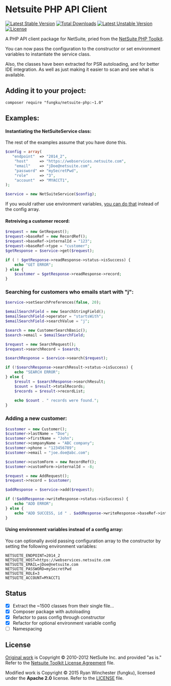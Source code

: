 # Netsuite PHP API Client

[![Latest Stable Version](https://poser.pugx.org/fungku/netsuite-php/v/stable.svg)](https://packagist.org/packages/fungku/netsuite-php) [![Total Downloads](https://poser.pugx.org/fungku/netsuite-php/downloads.svg)](https://packagist.org/packages/fungku/netsuite-php) [![Latest Unstable Version](https://poser.pugx.org/fungku/netsuite-php/v/unstable.svg)](https://packagist.org/packages/fungku/netsuite-php) [![License](https://poser.pugx.org/fungku/netsuite-php/license.svg)](https://packagist.org/packages/fungku/netsuite-php)

A PHP API client package for NetSuite, pried from the [NetSuite PHP Toolkit](http://www.netsuite.com/portal/developers/resources/suitetalk-sample-applications.shtml).

You can now pass the configuration to the constructor or set environment variables to instantiate the service class.

Also, the classes have been extracted for PSR autoloading, and for better IDE integration. As well as just making
it easier to scan and see what is available.

## Adding it to your project:

```
composer require "fungku/netsuite-php:~1.0"
```

## Examples:

#### Instantiating the NetSuiteService class:

The rest of the examples assume that you have done this.

```php
$config = array(
   "endpoint"  => "2014_2",
    "host"     => "https://webservices.netsuite.com",
    "email"    => "jDoe@netsuite.com",
    "password" => "mySecretPwd",
    "role"     => "3",
    "account"  => "MYACCT1",
);

$service = new NetSuiteService($config);
```

If you would rather use environment variables, [you can do that](#using-environment-variables-instead-of-a-config-array) instead of the config array.

#### Retreiving a customer record:

```php
$request = new GetRequest();
$request->baseRef = new RecordRef();
$request->baseRef->internalId = "123";
$request->baseRef->type = "customer";
$getResponse = $service->get($request);

if ( ! $getResponse->readResponse->status->isSuccess) {
    echo "GET ERROR";
} else {
    $customer = $getResponse->readResponse->record;
}
```

### Searching for customers who emails start with "j":

```php
$service->setSearchPreferences(false, 20);

$emailSearchField = new SearchStringField();
$emailSearchField->operator = "startsWith";
$emailSearchField->searchValue = "j";

$search = new CustomerSearchBasic();
$search->email = $emailSearchField;

$request = new SearchRequest();
$request->searchRecord = $search;

$searchResponse = $service->search($request);

if (!$searchResponse->searchResult->status->isSuccess) {
    echo "SEARCH ERROR";
} else {
    $result = $searchResponse->searchResult;
    $count = $result->totalRecords;
    $records = $result->recordList;
    
    echo $count . " records were found.";
}
```

### Adding a new customer:

```php
$customer = new Customer();
$customer->lastName = "Doe";
$customer->firstName = "John";
$customer->companyName = "ABC company";
$customer->phone = "123456789";
$customer->email = "joe.doe@abc.com";

$customer->customForm = new RecordRef();
$customer->customForm->internalId = -8;

$request = new AddRequest();
$request->record = $customer;

$addResponse = $service->add($request);

if (!$addResponse->writeResponse->status->isSuccess) {
    echo "ADD ERROR";
} else {
    echo "ADD SUCCESS, id " . $addResponse->writeResponse->baseRef->internalId;
}
```

#### Using environment variables instead of a config array:

You can optionally avoid passing configuration array to the constructor by setting the following environment variables:
```
NETSUITE_ENDPOINT=2014_2
NETSUITE_HOST=https://webservices.netsuite.com
NETSUITE_EMAIL=jDoe@netsuite.com
NETSUITE_PASSWORD=mySecretPwd
NETSUITE_ROLE=3
NETSUITE_ACCOUNT=MYACCT1
```

## Status

 - [x] Extract the ~1500 classes from their single file...
 - [x] Composer package with autoloading
 - [x] Refactor to pass config through constructor
 - [x] Refactor for optional environment variable config
 - [ ] Namespacing

## License

[Original work](http://www.netsuite.com/portal/developers/resources/suitetalk-sample-applications.shtml) is Copyright &copy; 2010-2012 NetSuite Inc. and provided "as is." Refer to the [Netsuite Toolkit License Agreement](https://github.com/fungku/netsuite-php/blob/master/original/NetSuite%20Toolkit%20License%20Agreement.docx?raw=true) file.

Modified work is Copyright &copy; 2015 Ryan Winchester (fungku), licensed under the **Apache 2.0** license. Refer to the [LICENSE](https://github.com/fungku/netsuite-php/blob/master/LICENSE.txt) file.
